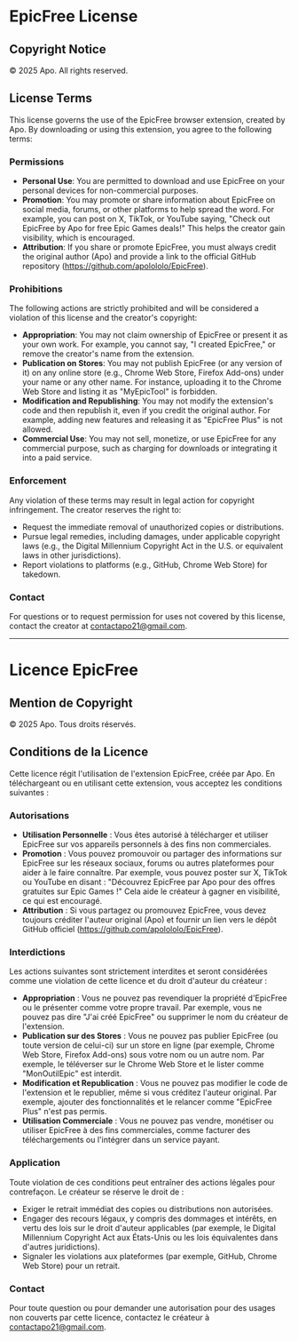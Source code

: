 # EpicFree License

## Copyright Notice

© 2025 Apo. All rights reserved.

## License Terms

This license governs the use of the EpicFree browser extension, created by Apo. By downloading or using this extension, you agree to the following terms:

### Permissions

- **Personal Use**: You are permitted to download and use EpicFree on your personal devices for non-commercial purposes.
- **Promotion**: You may promote or share information about EpicFree on social media, forums, or other platforms to help spread the word. For example, you can post on X, TikTok, or YouTube saying, "Check out EpicFree by Apo for free Epic Games deals!" This helps the creator gain visibility, which is encouraged.
- **Attribution**: If you share or promote EpicFree, you must always credit the original author (Apo) and provide a link to the official GitHub repository (https://github.com/apolololo/EpicFree).

### Prohibitions

The following actions are strictly prohibited and will be considered a violation of this license and the creator's copyright:

- **Appropriation**: You may not claim ownership of EpicFree or present it as your own work. For example, you cannot say, "I created EpicFree," or remove the creator's name from the extension.
- **Publication on Stores**: You may not publish EpicFree (or any version of it) on any online store (e.g., Chrome Web Store, Firefox Add-ons) under your name or any other name. For instance, uploading it to the Chrome Web Store and listing it as "MyEpicTool" is forbidden.
- **Modification and Republishing**: You may not modify the extension's code and then republish it, even if you credit the original author. For example, adding new features and releasing it as "EpicFree Plus" is not allowed.
- **Commercial Use**: You may not sell, monetize, or use EpicFree for any commercial purpose, such as charging for downloads or integrating it into a paid service.

### Enforcement

Any violation of these terms may result in legal action for copyright infringement. The creator reserves the right to:

- Request the immediate removal of unauthorized copies or distributions.
- Pursue legal remedies, including damages, under applicable copyright laws (e.g., the Digital Millennium Copyright Act in the U.S. or equivalent laws in other jurisdictions).
- Report violations to platforms (e.g., GitHub, Chrome Web Store) for takedown.

### Contact

For questions or to request permission for uses not covered by this license, contact the creator at [contactapo21@gmail.com](mailto:contactapo21@gmail.com).

---

# Licence EpicFree

## Mention de Copyright

© 2025 Apo. Tous droits réservés.

## Conditions de la Licence

Cette licence régit l'utilisation de l'extension EpicFree, créée par Apo. En téléchargeant ou en utilisant cette extension, vous acceptez les conditions suivantes :

### Autorisations

- **Utilisation Personnelle** : Vous êtes autorisé à télécharger et utiliser EpicFree sur vos appareils personnels à des fins non commerciales.
- **Promotion** : Vous pouvez promouvoir ou partager des informations sur EpicFree sur les réseaux sociaux, forums ou autres plateformes pour aider à le faire connaître. Par exemple, vous pouvez poster sur X, TikTok ou YouTube en disant : "Découvrez EpicFree par Apo pour des offres gratuites sur Epic Games !" Cela aide le créateur à gagner en visibilité, ce qui est encouragé.
- **Attribution** : Si vous partagez ou promouvez EpicFree, vous devez toujours créditer l'auteur original (Apo) et fournir un lien vers le dépôt GitHub officiel (https://github.com/apolololo/EpicFree).

### Interdictions

Les actions suivantes sont strictement interdites et seront considérées comme une violation de cette licence et du droit d'auteur du créateur :

- **Appropriation** : Vous ne pouvez pas revendiquer la propriété d'EpicFree ou le présenter comme votre propre travail. Par exemple, vous ne pouvez pas dire "J'ai créé EpicFree" ou supprimer le nom du créateur de l'extension.
- **Publication sur des Stores** : Vous ne pouvez pas publier EpicFree (ou toute version de celui-ci) sur un store en ligne (par exemple, Chrome Web Store, Firefox Add-ons) sous votre nom ou un autre nom. Par exemple, le téléverser sur le Chrome Web Store et le lister comme "MonOutilEpic" est interdit.
- **Modification et Republication** : Vous ne pouvez pas modifier le code de l'extension et le republier, même si vous créditez l'auteur original. Par exemple, ajouter des fonctionnalités et le relancer comme "EpicFree Plus" n'est pas permis.
- **Utilisation Commerciale** : Vous ne pouvez pas vendre, monétiser ou utiliser EpicFree à des fins commerciales, comme facturer des téléchargements ou l'intégrer dans un service payant.

### Application

Toute violation de ces conditions peut entraîner des actions légales pour contrefaçon. Le créateur se réserve le droit de :

- Exiger le retrait immédiat des copies ou distributions non autorisées.
- Engager des recours légaux, y compris des dommages et intérêts, en vertu des lois sur le droit d'auteur applicables (par exemple, le Digital Millennium Copyright Act aux États-Unis ou les lois équivalentes dans d'autres juridictions).
- Signaler les violations aux plateformes (par exemple, GitHub, Chrome Web Store) pour un retrait.

### Contact

Pour toute question ou pour demander une autorisation pour des usages non couverts par cette licence, contactez le créateur à [contactapo21@gmail.com](mailto:contactapo21@gmail.com).
